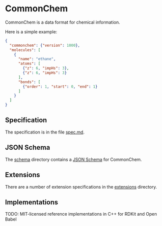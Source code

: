 # CommonChem

CommonChem is a data format for chemical information.

Here is a simple example:

```json
{
  "commonchem": {"version": 1000},
  "molecules": [
    {
      "name": "ethane",
      "atoms": [
        {"z": 6, "impHs": 3},
        {"z": 6, "impHs": 3}
      ],
      "bonds": [
        {"order": 1, "start": 0, "end": 1}
      ]
    }
  ]
}
```

## Specification

The specification is in the file [spec.md](spec.md).

## JSON Schema

The [schema](schema) directory contains a [JSON Schema](http://json-schema.org) for CommonChem.

## Extensions

There are a number of extension specifications in the [extensions](extensions) directory.

## Implementations

TODO: MIT-licensed reference implementations in C++ for RDKit and Open Babel
